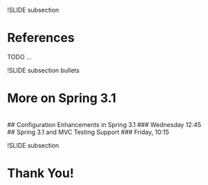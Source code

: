 
!SLIDE subsection
# References

TODO ... 

!SLIDE subsection bullets
# More on Spring 3.1

<br>
## Configuration Enhancements in Spring 3.1
### Wednesday 12:45 
<br>
## Spring 3.1 and MVC Testing Support
### Friday, 10:15

!SLIDE subsection
# Thank You!


